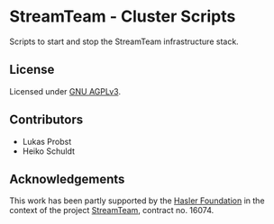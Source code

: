# StreamTeam - Cluster Scripts
Scripts to start and stop the StreamTeam infrastructure stack.

## License
Licensed under [GNU AGPLv3](LICENSE).

## Contributors
* Lukas Probst
* Heiko Schuldt

## Acknowledgements
This work has been partly supported by the [Hasler Foundation](https://haslerstiftung.ch/) in the context of the project [StreamTeam](https://dbis.dmi.unibas.ch/research/projects/streamTeam/), contract no. 16074.
